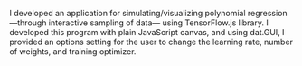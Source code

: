 I developed an application for simulating/visualizing polynomial regression —through interactive sampling of data— using TensorFlow.js library. I developed this program with plain JavaScript canvas, and using dat.GUI, I provided an options setting for the user to change the learning rate, number of weights, and training optimizer.

